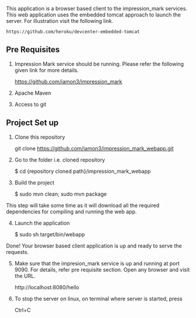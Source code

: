 This application is a browser based client to the impression_mark services. This web application uses the embedded tomcat approach to launch the server. For illustration visit the following link. 

	https://github.com/heroku/devcenter-embedded-tomcat
	
Pre Requisites
---------------

1) Impression Mark service should be running. Please refer the following given link for more details.
	
	https://github.com/iamon3/impression_mark
	
2) Apache Maven

3) Access to git


Project Set up
---------------

1) Clone this repository

  	git clone https://github.com/iamon3/impression_mark_webapp.git
  	
2) Go to the folder i.e. cloned repository

	$ cd {repository cloned path}/impression_mark_webapp

3) Build the project

	$ sudo mvn clean; sudo mvn package
	
This step will take some time as it will download all the required dependencies for compiling and running the web app.

4) Launch the application

	$ sudo sh target/bin/webapp
	
Done!  Your browser based client application is up and ready to serve the requests.

5)  Make sure that the impresion_mark service is up and running at port 9090. For details, refer pre requisite section. Open any browser and visit the URL.

	http://localhost:8080/hello
	
6) To stop the server on linux, on terminal where server is started, press

	Ctrl+C
